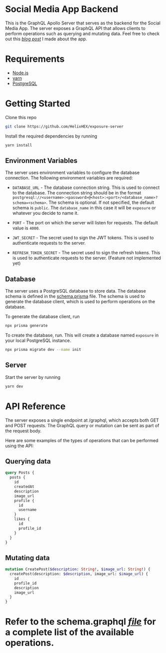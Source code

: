 # Social Media App Backend

This is the GraphQL Apollo Server that serves as the backend for the Social Media App. The server exposes a GraphQL API that allows clients to perform operations such as querying and mutating data. Feel free to check out this [*blog post*](https://eliaswambugu.medium.com/another-instagram-clone-9b93c3d4b494) I made about the app.

# Requirements
- [Node.js](https://nodejs.org/en/)
- [yarn](https://yarnpkg.com/)
- [PostgreSQL](https://www.postgresql.org/)

# Getting Started

Clone this repo 
```bash
git clone https://github.com/HelixHEX/exposure-server
```

Install the required dependencies by running
```bash
yarn install
```

## Environment Variables

The server uses environment variables to configure the database connection. The following environment variables are required:

- `DATABASE_URL` - The database connection string. This is used to connect to the database. The connection string should be in the format `postgresql://<username>:<password>@<host>:<port>/<database_name>?schema=<schema>`. The schema is optional. If not specified, the default schema is `public`. The `database_name` in this case it will be `exposure` or whatever you decide to name it.

- `PORT` - The port on which the server will listen for requests. The default value is `4000`.

- `JWT_SECRET` - The secret used to sign the JWT tokens. This is used to authenticate requests to the server.

- `REFRESH_TOKEN_SECRET` - The secret used to sign the refresh tokens. This is used to authenticate requests to the server. (Feature not implemented yet)


## Database

The server uses a PostgreSQL database to store data. The database schema is defined in the [schema.prisma](./prisma/schema.prisma) file. The schema is used to generate the database client, which is used to perform operations on the database.

To generate the database client, run
```bash
npx prisma generate
```

To create the database, run. This will create a database named `exposure` in your local PostgreSQL instance.
```bash
npx prisma migrate dev --name init
```

## Server

Start the server by running 
```bash 
yarn dev
```

# API Reference

The server exposes a single endpoint at /graphql, which accepts both GET and POST requests. The GraphQL query or mutation can be sent as part of the request body.

Here are some examples of the types of operations that can be performed using the API:

## Querying data

```graphql
query Posts {
  posts {
    id
    createdAt
    description
    image_url
    profile {
      id
      username
    }
    likes {
      id
      profile_id
    }
  }
}
```

## Mutating data

```graphql
mutation CreatePost($description: String!, $image_url: String!) {
  createPost(description: $description, image_url: $image_url) {
    id
    profile_id
    description
    image_url
  }
}
```

# Refer to the schema.graphql [*file*](https://github.com/HelixHEX/exposure-app/blob/main/graphql/schema.gql) for a complete list of the available operations.